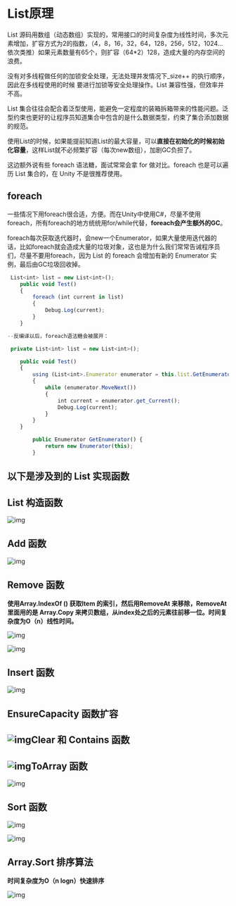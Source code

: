 # List原理

List 源码用数组（动态数组）实现的，常用接口的时间复杂度为线性时间，多次元素增加，扩容方式为2的指数，（4，8，16，32，64，128，256，512，1024…依次类推）如果元素数量有65个，则扩容（64*2）128，造成大量的内存空间的浪费。

没有对多线程做任何的加锁安全处理，无法处理并发情况下_size++ 的执行顺序，因此在多线程使用的时候 要进行加锁等安全处理操作。List 兼容性强，但效率并不高。

List 集合往往会配合着泛型使用，能避免一定程度的装箱拆箱带来的性能问题。泛型约束也更好的让程序员知道集合中包含的是什么数据类型，约束了集合添加数据的规范。

使用List的时候，如果能提前知道List的最大容量，可以**直接在初始化的时候初始化容量**，这样List就不必频繁扩容（每次new数组），加剧GC负担了。

这边额外说有些 foreach 语法糖，面试常常会拿 for 做对比。foreach 也是可以遍历 List 集合的，在 Unity 不是很推荐使用。

## foreach

一些情况下用foreach很合适，方便。而在Unity中使用C#，尽量不使用foreach，所有foreach的地方统统用for/while代替，**foreach会产生额外的GC**。

foreach每次获取迭代器时，会new一个Enumerator，如果大量使用迭代器的话，比如foreach就会造成大量的垃圾对象，这也是为什么我们常常告诫程序员们，尽量不要用foreach，因为 List 的 foreach 会增加有新的 Enumerator 实例，最后由GC垃圾回收掉。

```js
 List<int> list = new List<int>();
    public void Test()
    {
        foreach (int current in list)
        {
            Debug.Log(current);
        }
    }

--反编译以后，foreach语法糖会被展开：

 private List<int> list = new List<int>();

	public void Test()
	{
		using (List<int>.Enumerator enumerator = this.list.GetEnumerator())
		{
			while (enumerator.MoveNext())
			{
				int current = enumerator.get_Current();
				Debug.Log(current);
			}
		}
	}

        public Enumerator GetEnumerator() {
            return new Enumerator(this);
        }
```

## 以下是涉及到的 List 实现函数

## List 构造函数

![img](assets/1753676498351-e1668c64-86e5-4506-9804-e9f0e389824d.png)

## Add 函数

![img](assets/1753676548503-1d50e42b-09ac-4b04-93dd-f8cef7b9cb67.png)

## Remove 函数

**使用Array.IndexOf ()  获取Item 的索引，然后用RemoveAt 来移除，RemoveAt里面用的是 Array.Copy 来拷贝数组，从index处之后的元素往前移一位。时间复杂度为O（n）线性时间。**

![img](assets/1753676609518-dbd6bb7e-7e0b-4ae5-844c-29e5e8ead7c7.png)

![img](assets/1753676640918-ff7e4551-e54d-4a16-9a1c-2ac64d10498e.png)

## Insert 函数

![img](assets/1753676743497-0bf3db20-45ea-400e-ac2e-22bab2a50311.png)

## EnsureCapacity 函数扩容

## ![img](assets/1753676586795-202f2de7-6a61-4d82-8a83-6d0af43b1279.png)Clear 和 Contains 函数

## ![img](assets/1753676788962-be768524-23f3-4c3c-a93e-3bd399f82df4.png)ToArray 函数

![img](assets/1753676811946-a798f4e4-a316-4be7-8236-2f8071e27bf3.png)

## Sort 函数

![img](assets/1753676960836-d4203b1a-f8d8-4556-b145-4f9054a0f9bc.png)

![img](assets/1753676984805-5c8060c1-819f-4f12-b780-649fac8f7d80.png)

## Array.Sort 排序算法

**时间复杂度为O（n logn）快速排序**

![img](assets/1753677021323-255b5773-6eac-4c69-a5b4-f617fcfff91b.png)

